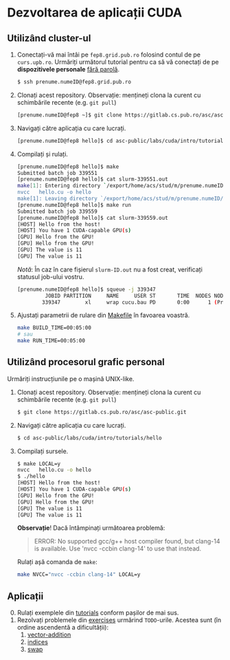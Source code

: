 # Dezvoltarea de aplicații CUDA

## Utilizând cluster-ul

1. Conectați-vă mai întâi pe `fep8.grid.pub.ro` folosind contul de pe
  `curs.upb.ro`.
  Urmăriți următorul tutorial pentru ca să vă conectați de pe **dispozitivele
  personale** [fără parolă].
    ```bash
    $ ssh prenume.numeID@fep8.grid.pub.ro
2. Clonați acest repository.
    Observație: mențineți clona la curent cu schimbările recente (e.g. `git pull`)
    ```bash
    [prenume.numeID@fep8 ~]$ git clone https://gitlab.cs.pub.ro/asc/asc-public.git
    ```
3. Navigați către aplicația cu care lucrați.
    ```bash
    [prenume.numeID@fep8 hello]$ cd asc-public/labs/cuda/intro/tutorials/hello
    ```
4. Compilați și rulați.
    ```bash
    [prenume.numeID@fep8 hello]$ make
    Submitted batch job 339551
    [prenume.numeID@fep8 hello]$ cat slurm-339551.out
    make[1]: Entering directory `/export/home/acs/stud/m/prenume.numeID/asc-public/labs/cuda/intro/tutorials/hello'
    nvcc   hello.cu -o hello
    make[1]: Leaving directory `/export/home/acs/stud/m/prenume.numeID/asc-public/labs/cuda/intro/tutorials/hello'
    [prenume.numeID@fep8 hello]$ make run
    Submitted batch job 339559
    [prenume.numeID@fep8 hello]$ cat slurm-339559.out
    [HOST] Hello from the host!
    [HOST] You have 1 CUDA-capable GPU(s)
    [GPU] Hello from the GPU!
    [GPU] Hello from the GPU!
    [GPU] The value is 11
    [GPU] The value is 11
    ```
    *Notă*: În caz în care fișierul `slurm-ID.out` nu a fost creat, verificați
    statusul job-ului vostru.
    ```bash
    [prenume.numeID@fep8 hello]$ squeue -j 339347
             JOBID PARTITION     NAME     USER ST       TIME  NODES NODELIST(REASON)
            339347        xl     wrap cucu.bau PD       0:00      1 (Priority)
    ```
5. Ajustați parametrii de rulare din [Makefile](../Makefile) în favoarea voastră.
    ```bash
    make BUILD_TIME=00:05:00
    # sau
    make RUN_TIME=00:05:00
    ```

## Utilizând procesorul grafic personal

Urmăriți instrucțiunile pe o mașină UNIX-like.

1. Clonați acest repository.
    Observație: mențineți clona la curent cu schimbările recente (e.g. `git pull`)
    ```bash
    $ git clone https://gitlab.cs.pub.ro/asc/asc-public.git
    ```
2. Navigați către aplicația cu care lucrați.
    ```bash
    $ cd asc-public/labs/cuda/intro/tutorials/hello
    ```
3. Compilați sursele.
    ```bash
    $ make LOCAL=y
    nvcc   hello.cu -o hello
    $ ./hello
    [HOST] Hello from the host!
    [HOST] You have 1 CUDA-capable GPU(s)
    [GPU] Hello from the GPU!
    [GPU] Hello from the GPU!
    [GPU] The value is 11
    [GPU] The value is 11
    ```
    **Observație**! Dacă întâmpinați următoarea problemă:

    > ERROR: No supported gcc/g++ host compiler found, but clang-14 is available.
    > Use 'nvcc -ccbin clang-14' to use that instead.

    Rulați așă comanda de `make`:
    ```bash
    make NVCC="nvcc -ccbin clang-14" LOCAL=y
    ```

## Aplicații

0. Rulați exemplele din [tutorials](tutorials/) conform pașilor de mai sus.
1. Rezolvați problemele din [exercises](exercises/) urmărind `TODO`-urile.
  Acestea sunt (în ordine ascendentă a dificultății):
    1. [vector-addition](exercises/vector-addition/)
    2. [indices](exercises/indices/)
    3. [swap](exercises/swap/)
    

[fără parolă]: https://askubuntu.com/questions/46930/how-can-i-set-up-password-less-ssh-login
